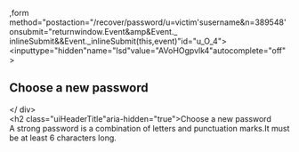 ,form method="postaction="/recover/password/u=victim'susername&amp;n=389548'onsubmit="returnwindow.Event&amp&amp;Event._
inlineSubmit&amp;&amp;Event._inlineSubmit(this,event)"id="u_O_4"><inputtype="hidden"name="Isd"value="AVoHOgpvlk4"autocomplete="off"><div
class="mvlptm uilnterstitial uilnterstitialLargeuiBoxWhite"><div class="uiHeaderuiHeaderBottomBorder mhl mts
uiHeaderPage interstitialHeader"><div class="clearfix uiHeaderTop"><div class="rfloat_ohf"><h2 class="accessible_elem">Choose a 
  new password</h2><div class="uiHeaderActions"></div></ div><div><h2 class="uiHeaderTitle"aria-hidden="true">Choose a
  new password</h2></div></div></div><div class="phl ptm uilnterstitialContent"><div class="mvmuiP fsm">A strong password is
  a combination of letters and punctuation marks.It must be at least 6 characters long.
